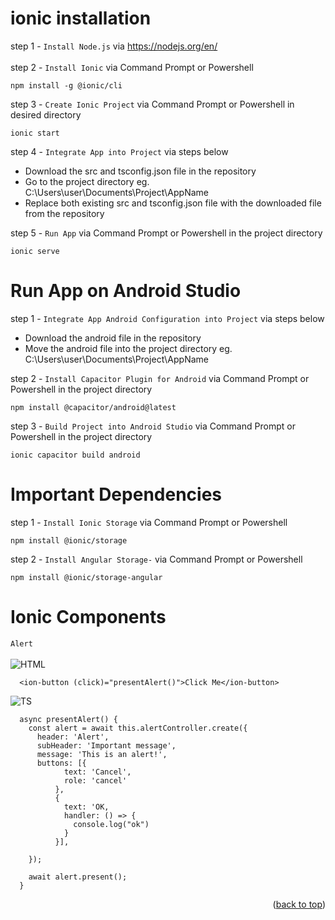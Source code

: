 <a name="readme-top"></a>
# ionic installation

step 1 - `Install Node.js` via https://nodejs.org/en/<br><br>
step 2 - `Install Ionic` via Command Prompt or Powershell <br>

	npm install -g @ionic/cli
				 
step 3 - `Create Ionic Project` via Command Prompt or Powershell in desired directory <br>

	ionic start
step 4 - `Integrate App into Project` via steps below <br>
<ul>
	<li>Download the src and tsconfig.json file in the repository</li>
	<li>Go to the project directory eg. C:\Users\user\Documents\Project\AppName</li>
	<li>Replace both existing src and tsconfig.json file with the downloaded file from the repository</li>
</ul>
	
step 5 - `Run App` via Command Prompt or Powershell in the project directory<br>

	ionic serve

# Run App on Android Studio

step 1 - `Integrate App Android Configuration into Project` via steps below <br>
<ul>
	<li>Download the android file in the repository</li>
	<li>Move the android file into the project directory eg. C:\Users\user\Documents\Project\AppName</li>
</ul>

step 2 - `Install Capacitor Plugin for Android` via Command Prompt or Powershell in the project directory<br>

	npm install @capacitor/android@latest

step 3 - `Build Project into Android Studio` via Command Prompt or Powershell in the project directory<br>

	ionic capacitor build android

 # Important Dependencies
 step 1 - `Install Ionic Storage` via Command Prompt or Powershell <br>

	npm install @ionic/storage

 step 2 - `Install Angular Storage-` via Command Prompt or Powershell <br>

	npm install @ionic/storage-angular

 # Ionic Components
`Alert`
<br>
<br>
![HTML][HTML]


	  <ion-button (click)="presentAlert()">Click Me</ion-button>

![TS][TS]

	  async presentAlert() {
	    const alert = await this.alertController.create({
	      header: 'Alert',
	      subHeader: 'Important message',
	      message: 'This is an alert!',
	      buttons: [{
	            text: 'Cancel',
	            role: 'cancel'
	          },
	          {
	            text: 'OK,
	            handler: () => {
	              console.log("ok")
	            }
	          }],
	
	    });
	
	    await alert.present();
	  }


<p align="right">(<a href="#readme-top">back to top</a>)</p>

[HTML]:https://img.shields.io/badge/HTML-239120?style=for-the-badge&logo=html5&logoColor=white
[TS]: https://img.shields.io/badge/TypeScript-007ACC?style=for-the-badge&logo=typescript&logoColor=white

	
